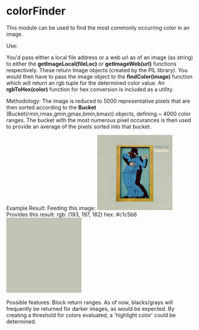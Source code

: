 # colorFinder
This module can be used to find the most commonly occurring color in an image.

Use:

You'd pass either a local file address or a web url as of an image (as string) to either the **getImageLocal(fileLoc)** or **getImageWeb(url)** functions respectively.
These return Image objects (created by the PIL library). You would then have to pass the image object to the **findColor(image)** function which will return an rgb tuple for the determined color value. An **rgbToHex(color)** function for hex conversion is included as a utility.

Methodology:
The image is reduced to 5000 representative pixels that are then sorted according to the **Bucket** (Bucket(rmin,rmax,gmin,gmax,bmin,bmax)) objects, defining ~ 4000 color ranges. The bucket with the most numerous pixel occurances is then used to provide an average of the pixels sorted into that bucket. 

Example Result:
Feeding this image:
<img src="gaucho.jpg" width=200><br>
Provides this result:
rgb: (193, 197, 182)
hex: #c1c5b6
<img src="gauchoGrey.png" width=200><br>

Possible features:
Block return ranges. As of now, blacks/grays will frequently be returned for darker images, as would be expected. By creating a threshold for colors evaluated, a 'highlight color' could be determined.


